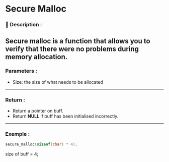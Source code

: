 # Secure Malloc

### 📝 Description :
Secure malloc is a function that allows you to verify that there were no problems during memory allocation.
---
### Parameters :
 - Size: the size of what needs to be allocated
---
### Return :
- Return a pointer on buff.
- Return **NULL** if buff has been initialised incorrectly.
---
### Exemple : 
```c
secure_malloc(sizeof(char) * 4);
```
size of buff = 4;

